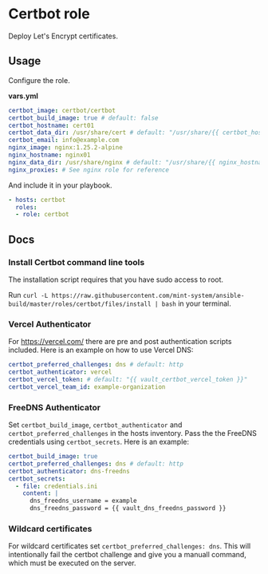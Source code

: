# Certbot role

Deploy Let's Encrypt certificates.

## Usage

Configure the role.

**vars.yml**

```yml
certbot_image: certbot/certbot
certbot_build_image: true # default: false
certbot_hostname: cert01
certbot_data_dir: /usr/share/cert # default: "/usr/share/{{ certbot_hostname }}"
certbot_email: info@example.com
nginx_image: nginx:1.25.2-alpine
nginx_hostname: nginx01
nginx_data_dir: /usr/share/nginx # default: "/usr/share/{{ nginx_hostname }}"
nginx_proxies: # See nginx role for reference
```

And include it in your playbook.

```yml
- hosts: certbot
  roles:
  - role: certbot
```

## Docs

### Install Certbot command line tools

The installation script requires that you have sudo access to root.

Run `curl -L https://raw.githubusercontent.com/mint-system/ansible-build/master/roles/certbot/files/install | bash` in your terminal.

### Vercel Authenticator

For <https://vercel.com/> there are pre and post authentication scripts included. Here is an example on how to use Vercel DNS:

```yml
certbot_preferred_challenges: dns # default: http
certbot_authenticator: vercel
certbot_vercel_token: # default: "{{ vault_certbot_vercel_token }}"
certbot_vercel_team_id: example-organization
```

### FreeDNS Authenticator

Set `certbot_build_image`, `certbot_authenticator` and `certbot_preferred_challenges` in the hosts inventory. Pass the the FreeDNS credentials using `certbot_secrets`. Here is an example:

```yml
certbot_build_image: true
certbot_preferred_challenges: dns # default: http
certbot_authenticator: dns-freedns
certbot_secrets:
  - file: credentials.ini
    content: |
      dns_freedns_username = example
      dns_freedns_password = {{ vault_dns_freedns_password }}
```

### Wildcard certificates

For wildcard certificates set `certbot_preferred_challenges: dns`. This will intentionally fail the certbot challenge and give you a manuall command, which must be executed on the server.
